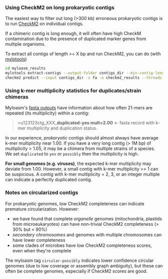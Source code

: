 ### Using CheckM2 on long prokaryotic contigs

The easiest way to filter out long (>300 kb) erroneous prokaryotic contigs is to run [CheckM2](https://github.com/chklovski/CheckM2) on individual contigs. 

If a chimeric contig is long enough, it will often have high CheckM contamination due to the presence of duplicated marker genes from multiple organisms. 

To extract all contigs of length >= X bp and run CheckM2, you can do (with [mylotools](qc.md#mylotools---scripts-for-myloasm-outputs))

```sh 
cd myloasm_results
mylotools extract-contigs --output-folder contigs_dir --min-contig-length X
checkm2 predict --input contigs_dir -x fa -o checkm2_results --threads 40
```
### Using k-mer multiplicity statistics for duplicates/strain chimeras

Myloasm's [fasta outputs](output.md) have information about how often 21-mers are repeated (its multiplicity) within a contig: 

> \>u123123ctg_XXX_**duplicated-yes mult=2.00** <- fasta record with k-mer multiplicity and duplication status.

In our experience, *prokaryotic* contigs should almost always have average k-mer multiplicity near 1.00. If you have a very long contig (> 1M bp) of multiplicity > 1.05, it may be a chimera from multiple strains of a species. We set `duplicated` to `yes` or `possibly` then the multiplicity is high. 

**For small genomes (e.g. viruses)**, the expected k-mer multiplicity may deviate from 1.00. However, a small contig with k-mer multiplicity >> 1 can be suspicious. A contig with k-mer multiplicity = 2, 3, or an integer multiple can indicate a perfectly duplicated contig. 

### Notes on circularized contigs

For prokaryotic genomes, low CheckM2 completeness can indicate premature circularization. However: 

- we have found that complete *organelle* genomes (mitochondria, plastids from microeukaryotes) can have non-trivial CheckM2 completeness (> 30% but < 90%) 
- *secondary chromosomes* and genomes with multiple chromosomes can have lower completeness
- some clades of microbes have low CheckM2 completeness scores, even when they're complete

The myloasm tag `circular-possibly` indicates lower confidence circular genomes (due to low coverage or assembly graph ambiguity), but these can often be complete genomes, especially if CheckM2 scores are good. 
